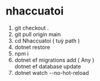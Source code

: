 # nhaccuatoi

1. git checkout .
2. git pull origin main
3. cd Nhaccuatoi ( tuỳ path )
4. dotnet restore
5. npm i
6. dotnet ef migrations add ( Any )              
   dotnet ef database update
7. dotnet watch --no-hot-reload
